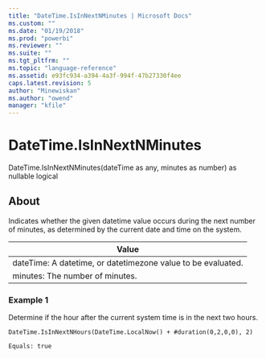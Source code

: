 ```yaml
---
title: "DateTime.IsInNextNMinutes | Microsoft Docs"
ms.custom: ""
ms.date: "01/19/2018"
ms.prod: "powerbi"
ms.reviewer: ""
ms.suite: ""
ms.tgt_pltfrm: ""
ms.topic: "language-reference"
ms.assetid: e93fc934-a394-4a3f-994f-47b27330f4ee
caps.latest.revision: 5
author: "Minewiskan"
ms.author: "owend"
manager: "kfile"
---
```

# DateTime.IsInNextNMinutes
DateTime.IsInNextNMinutes(dateTime as any, minutes as number) as nullable logical  
  
## About  
Indicates whether the given datetime value occurs during the next number of minutes, as determined by the current date and time on the system.  
  
|Value|  
|---------|  
|dateTime: A datetime, or datetimezone value to be evaluated.|  
|minutes: The number of minutes.|  
  
### Example 1  
Determine if the hour after the current system time is in the next two hours.  
  
```  
DateTime.IsInNextNHours(DateTime.LocalNow() + #duration(0,2,0,0), 2)  
```  
  
```  
Equals: true  
```  
